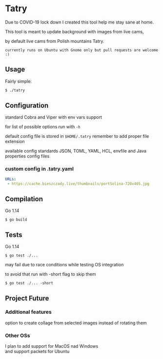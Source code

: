 # Tatry
Due to COVID-19 lock down I created this tool help me stay sane at home.

This tool is meant to update background with images from live cams, 

by default live cams from Polish mountains Tatry.

`currently runs on Ubuntu with Gnome only but pull requests are welcome :) `

## Usage
Fairly simple:
```bash
$ ./tatry
``` 

## Configuration
standard Cobra and Viper with env vars support

for list of possible options run with `-h`

default config file is stored in `$HOME/.tatry` 
remember to add proper file extension

available config standards JSON, TOML, YAML, HCL, envfile and Java properties config files

### custom config in .tatry.yaml
```yaml
URLs:
 - https://cache.bieszczady.live/thumbnails/portSolina-720x405.jpg
```


## Compilation
Go 1.14
```
$ go build
```

## Tests
Go 1.14
```
$ go test ./...
```
may fail due to race conditions while testing OS integration

to avoid that run with -short flag to skip them 

```
$ go test ./... -short
```

## Project Future

### Additional features
option to create collage from selected images instead of rotating them

### Other OSs
I plan to add support for MacOS nad Windows <br />
and support packets for Ubuntu
